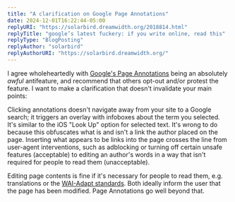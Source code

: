 ```yaml
---
title: "A clarification on Google Page Annotations"
date: 2024-12-01T16:22:44-05:00
replyURI: "https://solarbird.dreamwidth.org/2018814.html"
replyTitle: "google’s latest fuckery: if you write online, read this"
replyType: "BlogPosting"
replyAuthor: "solarbird"
replyAuthorURI: "https://solarbird.dreamwidth.org/"
---
```


I agree wholeheartedly with [Google's Page Annotations](https://support.google.com/websearch/thread/308719098/page-annotation-in-google-app-browser-for-ios?hl=en) being an absolutely *awful* antifeature, and recommend that others opt-out and/or protest the feature. I want to make a clarification that doesn't invalidate your main points:

Clicking annotations doesn't navigate away from your site to a Google search; it triggers an overlay with infoboxes about the term you selected. It's similar to the iOS "Look Up" option for selected text. It's wrong to do because this obfuscates what is and isn't a link the author placed on the page. Inserting what appears to be links into the page crosses the line from user-agent interventions, such as adblocking or turning off certain unsafe features (acceptable) to editing an author's words in a way that isn't required for people to read them (unacceptable).

Editing page contents is fine if it's necessary for people to read them, e.g. translations or the [WAI-Adapt standards](https://www.w3.org/WAI/adapt/). Both ideally inform the user that the page has been modified. Page Annotations go well beyond that.
